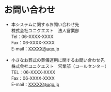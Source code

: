 # お問い合わせ

- 本システムに関するお問い合わせ先  
株式会社ユニクエスト　法人営業部  
Tel：06-XXXX-XXXX  
Fax：06-XXXX-XXXX  
E-mail：XXXXX@uqo.jp
<br><br>
- 小さなお葬式の葬儀運用に関するお問い合わせ先  
株式会社ユニクエスト　営業部（コールセンター）  
TEL：06-XXXX-XXXX    
Fax：06-XXXX-XXXX  
E-mail：XXXXX@uqo.jp